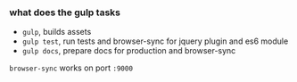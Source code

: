 ### what does the gulp tasks

- `gulp`, builds assets
- `gulp test`, run tests and browser-sync for jquery plugin and es6 module
- `gulp docs`, prepare docs for production and browser-sync

`browser-sync` works on port `:9000`